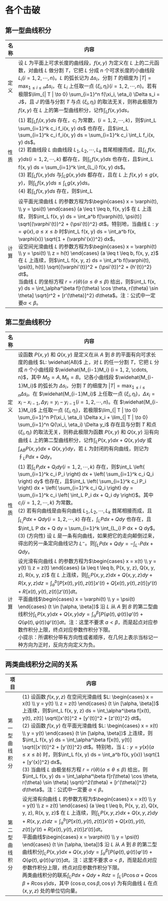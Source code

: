 # 各个击破

## 第一型曲线积分

| 名称 | 内容 |
| --- | --- |
| 定义 | 设 $L$ 为平面上可求长度的曲线段，$f(x, y)$ 为定义在 $L$ 上的二元函数，对曲线 $L$ 做分割 $T$，它把 $L$ 分成 $n$ 个可求长度的小曲线段 $L_i (i = 1, 2, \cdots, n)$。$L$ 的弧长记为 $\Delta s_i$，分割 $T$ 的细度为 $\| T \| = \max_{1 \leq i \leq n} \Delta s_i$，在 $L_i$ 上任取一点 $(\xi_i, \eta_i) (i = 1, 2, \cdots, n)$。若有极限$\lim_{\| T \| \to 0} \sum_{i=1}^n f(\xi_i, \eta_i) \Delta s_i = J$，且 $J$ 的值与分割 $T$ 与点 $(\xi_i, \eta_i)$ 的取法无关，则称此极限为 $f(x, y)$ 在 $L$ 上的第一型曲线积分，记作$\int_L f(x, y) ds$。 |
| 性质 | (1) 若$\int_L f_i(x, y) ds$ 存在，$c_i$ 为常数，$(i = 1, 2, \cdots, k)$，则$\int_L \sum_{i=1}^k c_i f_i(x, y) ds$ 也存在，且$\int_L \sum_{i=1}^k c_i f_i(x, y) ds = \sum_{i=1}^k c_i \int_L f_i(x, y) ds$。<br />(2) 若曲线段 $L$ 由曲线段 $L_1, L_2, \cdots, L_k$ 首尾相接而成，且$\int_{L_i} f(x, y) ds (i = 1, 2, \cdots, k)$ 都存在，则$\int_L f(x, y) ds$ 也存在，且$\int_L f(x, y) ds = \sum_{i=1}^k \int_{L_i} f(x, y) ds$。<br />(3) 若$\int_L f(x, y) ds$ 与$\int_L g(x, y) ds$ 都存在，且在 $L$ 上 $f(x, y) \leq g(x, y)$，则$\int_L f(x, y) ds \leq \int_L g(x, y) ds$。<br />(4) 若$\int_L f(x, y) ds$ 存在，则$\int_L |f(x, y)| ds$ 也存在，且$\left| \int_L f(x, y) ds \right| \leq \int_L |f(x, y)| ds$。<br />(5) 若$\int_L f(x, y) ds$ 存在，$L$ 的弧长为 $s$，则存在常数 $c$，使得$\int_L f(x, y) ds = c \cdot s$，这里$\inf f(x, y) \leq c \leq \sup f(x, y)$。特别地，如果 $L$ 是光滑曲线，$f(x, y)$ 在 $L$ 上连续，则存在点 $(x_0, y_0) \in L$，使得$\int_L f(x, y) ds = f(x_0, y_0) s$。 |
| 计算 | 设平面光滑曲线 $L$ 的参数方程为$\begin{cases} x = \varphi(t), \\ y = \psi(t) \end{cases} (a \leq t \leq b, f(x, y)$ 在 $L$ 上连续，则$\int_L f(x, y) ds = \int_a^b f[\varphi(t), \psi(t)] \sqrt{(\varphi'(t))^2 + (\psi'(t))^2} dt$。特别地，当曲线 $L: y = \varphi(x), a \leq x \leq b$ 时$\int_L f(x, y) ds = \int_a^b f(x, \varphi(x)) \sqrt{1 + (\varphi'(x))^2} dx$。<br />设空间光滑曲线 $L$ 的参数方程为$\begin{cases} x = \varphi(t) \\ y = \psi(t) \\ z = h(t) \end{cases} (a \leq t \leq b, f(x, y, z)$ 在 $L$ 上连续，则$\int_L f(x, y, z) ds = \int_a^b f(\varphi(t), \psi(t), h(t)) \sqrt{(\varphi'(t))^2 + (\psi'(t))^2 + (h'(t))^2} dt$。<br />当曲线 $L$ 的坐标方程 $r = r(\theta) (\alpha \leq \theta \leq \beta)$ 给出，则$\int_L f(x, y) ds = \int_\alpha^\beta f[r(\theta) \cos \theta, r(\theta) \sin \theta] \sqrt{r^2 + [r'(\theta)]^2} d\theta$。注：公式中一定要$\alpha < \beta$。 |

## 第二型曲线积分

| 名称 | 内容 |
| --- | --- |
| 定义 | 设函数 $P(x, y)$ 和 $Q(x, y)$ 是定义在从 $A$ 到 $B$ 的平面有向可求长度的曲线 $L: \widehat{AB}$ 上，对 $L$ 的任一分割 $T$，它把 $L$ 分成 $n$ 个小曲线段 $\widehat{M_{i-1}M_i} (i = 1, 2, \cdots, n)$，其中 $M_0 = A, M_n = B$。记各小曲线段 $\widehat{M_{i-1}M_i}$ 的弧长为 $\Delta s_i$，分割 $T$ 的细度为 $\| T \| = \max_{1 \leq i \leq n} \Delta s_i$。在 $\widehat{M_{i-1}M_i}$ 上任取一点 $(\xi_i, \eta_i)$，$\Delta x_i = x_i - x_{i-1}, \Delta y_i = y_i - y_{i-1} (i = 1, 2, \cdots, n)$。在 $\widehat{M_{i-1}M_i}$ 上任取一点 $(\xi_i, \eta_i)$，若极限$\lim_{\| T \| \to 0} \sum_{i=1}^n P(\xi_i, \eta_i) \Delta x_i + \lim_{\| T \| \to 0} \sum_{i=1}^n Q(\xi_i, \eta_i) \Delta y_i$ 存在且与分割 $T$ 和点 $(\xi_i, \eta_i)$ 的取法无关，则称此极限为函数 $P(x, y)$ 和 $Q(x, y)$ 沿有向曲线 $L$ 上的第二型曲线积分，记作$\int_L P(x, y) dx + Q(x, y) dy$ 或$\int_{AB} P(x, y) dx + Q(x, y) dy$，若 $L$ 为封闭的有向曲线，则记为$\oint_L P dx + Q dy$。 |
| 性质 | (1) 若$\int_L P_i dx + Q_i dy (i = 1, 2, \cdots, k)$ 存在，则$\int_L \left( \sum_{i=1}^k c_i P_i \right) dx + \left( \sum_{i=1}^k c_i Q_i \right) dy$ 也存在，且$\int_L \left( \sum_{i=1}^k c_i P_i \right) dx + \left( \sum_{i=1}^k c_i Q_i \right) dy = \sum_{i=1}^k c_i \left( \int_L P_i dx + Q_i dy \right)$。其中 $c_i (i = 1, 2, \cdots, k)$ 为常数。<br />(2) 若有向曲线是由有向曲线 $L_1, L_2, \cdots, L_k$ 首尾相接而成，且$\int_{L_i} P dx + Q dy (i = 1, 2, \cdots, k)$ 存在，$\int_L P dx + Q dy$ 也存在，且$\int_L P dx + Q dy = \sum_{i=1}^k \int_{L_i} P dx + Q dy$。<br />(3) (方向性) 设 $L$ 是一条有向曲线，如果把它的走向颠倒过来，得出的另一条定向曲线记为 $L^-$。则$\int_L P dx + Q dy = -\int_{L^-} P dx + Q dy$。 |
| 计算 | 设光滑有向曲线 $L$ 的参数方程为$\begin{cases} x = x(t) \\ y = y(t) \\ z = z(t) \end{cases} (a \leq t \leq b, P(x, y, z), Q(x, y, z), R(x, y, z)$ 在 $L$ 上连续，则$\int_L P(x, y, z) dx + Q(x, y, z) dy + R(x, y, z) dz = \int_a^b \left[ P[x(t), y(t), z(t)] x'(t) + Q[x(t), y(t), z(t)] y'(t) + R[x(t), y(t), z(t)] z'(t) \right] dt$。<br />平面曲线$\begin{cases} x = \varphi(t) \\ y = \psi(t) \end{cases} (t \in [\alpha, \beta])$ 沿 $L$ 从 $A$ 到 $B$ 的第二型曲线积分$\int_L P(x, y) dx + Q(x, y) dy = \int_\alpha^\beta \left[ P(\varphi(t), \psi(t)) \varphi'(t) + Q(\varphi(t), \psi(t)) \psi'(t) \right] dt$。注：这里不要求 $a < \beta$，而是起点对应参数作积分上限，终点对应参数作积分下限。<br />小提示：所谓积分带有方向性或者顺序，在几何上表示当标记一种方向为正时，反向方向定义为负。 |

## 两类曲线积分之间的关系

| 项目 | 内容 |
| --- | --- |
| 第一型曲线积分 | (1) 设函数 $f(x, y, z)$ 在空间光滑曲线 $L: \begin{cases} x = x(t) \\ y = y(t) \\ z = z(t) \end{cases} (t \in [\alpha, \beta])$ 上连续，则$\int_L f(x, y, z) ds = \int_\alpha^\beta f[x(t), y(t), z(t)] \sqrt{[x'(t)]^2 + [y'(t)]^2 + [z'(t)]^2} dt$。<br />(2) 设函数 $f(x, y)$ 在平面光滑曲线 $L: \begin{cases} x = x(t) \\ y = y(t) \end{cases} (t \in [\alpha, \beta])$ 上连续，则$\int_L f(x, y) ds = \int_\alpha^\beta f[x(t), y(t)] \sqrt{[x'(t)]^2 + [y'(t)]^2} dt$。特别地，当 $L: y = y(x) (a \leq x \leq b)$ 时，则$\int_L f(x, y) ds = \int_a^b f(x, y(x)) \sqrt{1 + [y'(x)]^2} dx$。<br />(3) 当曲线 $L$ 由极坐标方程 $r = r(\theta) (a \leq \theta \leq \beta)$ 给出，则$\int_L f(x, y) ds = \int_\alpha^\beta f[r(\theta) \cos \theta, r(\theta) \sin \theta] \sqrt{r^2(\theta) + [r'(\theta)]^2} d\theta$。注：公式中一定要 $a < \beta$。 |
| 第二型曲线积分 | 设光滑有向曲线 $L$ 的参数方程为$\begin{cases} x = x(t) \\ y = y(t) \\ z = z(t) \end{cases} (a \leq t \leq b, P(x, y, z), Q(x, y, z), R(x, y, z)$ 在 $L$ 上连续，则$\int_L P(x, y, z) dx + Q(x, y, z) dy + R(x, y, z) dz = \int_a^b \left[ P[x(t), y(t), z(t)] x'(t) + Q[x(t), y(t), z(t)] y'(t) + R[x(t), y(t), z(t)] z'(t) \right] dt$。<br />平面曲线$\begin{cases} x = \varphi(t) \\ y = \psi(t) \end{cases} (t \in [\alpha, \beta])$ 沿 $L$ 从 $A$ 到 $B$ 的第二型曲线积分$\int_L P(x, y) dx + Q(x, y) dy = \int_\alpha^\beta \left[ P(\varphi(t), \psi(t)) \varphi'(t) + Q(\varphi(t), \psi(t)) \psi'(t) \right] dt$。注：这里不要求 $a < \beta$，而是起点对应参数作积分上限，终点对应参数作积分下限。<br />两类曲线积分的联系$\int_L P dx + Q dy + R dz = \int_L (P \cos \alpha + Q \cos \beta + R \cos \gamma) ds$，其中 $(\cos \alpha, \cos \beta, \cos \gamma)$ 为有向曲线 $L$ 在点 $(x, y, z)$ 处的单位切向量。 |